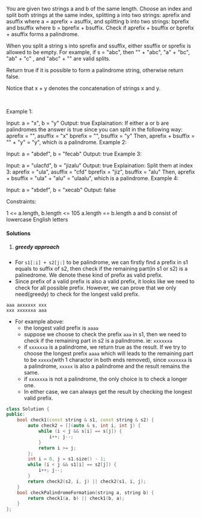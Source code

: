 You are given two strings a and b of the same length. Choose an index and split both strings at the same index, splitting a into two strings: aprefix and asuffix where a = aprefix + asuffix, and splitting b into two strings: bprefix and bsuffix where b = bprefix + bsuffix. Check if aprefix + bsuffix or bprefix + asuffix forms a palindrome.

When you split a string s into sprefix and ssuffix, either ssuffix or sprefix is allowed to be empty. For example, if s = "abc", then "" + "abc", "a" + "bc", "ab" + "c" , and "abc" + "" are valid splits.

Return true if it is possible to form a palindrome string, otherwise return false.

Notice that x + y denotes the concatenation of strings x and y.

 

Example 1:

Input: a = "x", b = "y"
Output: true
Explaination: If either a or b are palindromes the answer is true since you can split in the following way:
aprefix = "", asuffix = "x"
bprefix = "", bsuffix = "y"
Then, aprefix + bsuffix = "" + "y" = "y", which is a palindrome.
Example 2:

Input: a = "abdef", b = "fecab"
Output: true
Example 3:

Input: a = "ulacfd", b = "jizalu"
Output: true
Explaination: Split them at index 3:
aprefix = "ula", asuffix = "cfd"
bprefix = "jiz", bsuffix = "alu"
Then, aprefix + bsuffix = "ula" + "alu" = "ulaalu", which is a palindrome.
Example 4:

Input: a = "xbdef", b = "xecab"
Output: false
 

Constraints:

1 <= a.length, b.length <= 105
a.length == b.length
a and b consist of lowercase English letters


#### Solutions

1. ##### greedy approach

- For `s1[:i] + s2[j:]` to be palindrome, we can firstly find a prefix in s1 equals to suffix of s2, then check if the remaining part(in s1 or s2) is a palinedrome. We denote these kind of prefix as valid prefix.
- Since prefix of a valid prefix is also a valid prefix, it looks like we need to check for all possible prefix. However, we can prove that we only need(greedy) to check for the longest valid prefix.

```
aaa axxxxxx xxx
xxx xxxxxxa aaa
```

- For example above:
    - the longest valid prefix is `aaaa`
    - suppose we choose to check the prefix `aaa` in s1, then we need to check if the remaining part in s2 is a palindrome. ie: `xxxxxxa`
    - if `xxxxxxa` is a palindrome, we return true as the result. If we try to choose the longest prefix `aaaa` which will leads to the remaining part to be `xxxxx`(with 1 charactor in both ends removed), since `xxxxxxa` is a palindrome, `xxxxx` is also a palindrome and the result remains the same.
    - if `xxxxxxa` is not a palindrome, the only choice is to check a longer one.
    - In either case, we can always get the result by checking the longest valid prefix.

```cpp
class Solution {
public:
    bool check1(const string & s1, const string & s2) {
        auto check2 = [](auto & s, int i, int j) {
            while (i < j && s[i] == s[j]) {
                i++; j--;
            }
            return i >= j;
        };
        int i = 0, j = s1.size() - 1;
        while (i < j && s1[i] == s2[j]) {
            i++; j--;
        }
        return check2(s2, i, j) || check2(s1, i, j);
    }
    bool checkPalindromeFormation(string a, string b) {
        return check1(a, b) || check1(b, a);
    }
};
```